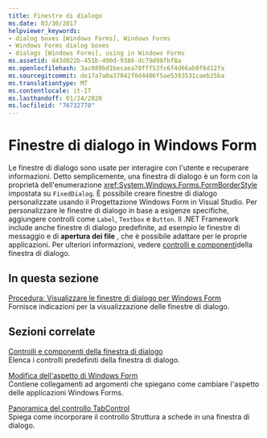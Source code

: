 ```yaml
---
title: Finestre di dialogo
ms.date: 03/30/2017
helpviewer_keywords:
- dialog boxes [Windows Forms], Windows Forms
- Windows Forms dialog boxes
- dialogs [Windows Forms], using in Windows Forms
ms.assetid: d43d022b-451b-490d-9386-dc79d98fbf8a
ms.openlocfilehash: 3ac089bd1becaea70fff53fc6f4d66ab0f6d12fa
ms.sourcegitcommit: de17a7a0a37042f0d4406f5ae5393531caeb25ba
ms.translationtype: MT
ms.contentlocale: it-IT
ms.lasthandoff: 01/24/2020
ms.locfileid: "76732770"
---
```

# <a name="dialog-boxes-in-windows-forms"></a>Finestre di dialogo in Windows Form
Le finestre di dialogo sono usate per interagire con l'utente e recuperare informazioni. Detto semplicemente, una finestra di dialogo è un form con la proprietà dell'enumerazione <xref:System.Windows.Forms.FormBorderStyle> impostata su `FixedDialog`. È possibile creare finestre di dialogo personalizzate usando il Progettazione Windows Form in Visual Studio. Per personalizzare le finestre di dialogo in base a esigenze specifiche, aggiungere controlli come `Label`, `Textbox` e `Button`. Il .NET Framework include anche finestre di dialogo predefinite, ad esempio le finestre di messaggio e di **apertura dei file** , che è possibile adattare per le proprie applicazioni. Per ulteriori informazioni, vedere [controlli e componenti](./controls/dialog-box-controls-and-components-windows-forms.md)della finestra di dialogo.  
  
## <a name="in-this-section"></a>In questa sezione  
 [Procedura: Visualizzare le finestre di dialogo per Windows Form](how-to-display-dialog-boxes-for-windows-forms.md)  
 Fornisce indicazioni per la visualizzazione delle finestre di dialogo.  
  
## <a name="related-sections"></a>Sezioni correlate  
 [Controlli e componenti della finestra di dialogo](./controls/dialog-box-controls-and-components-windows-forms.md)  
 Elenca i controlli predefiniti della finestra di dialogo.  
  
 [Modifica dell'aspetto di Windows Form](changing-the-appearance-of-windows-forms.md)  
 Contiene collegamenti ad argomenti che spiegano come cambiare l'aspetto delle applicazioni Windows Forms.  
  
 [Panoramica del controllo TabControl](./controls/tabcontrol-control-overview-windows-forms.md)  
 Spiega come incorporare il controllo Struttura a schede in una finestra di dialogo.
